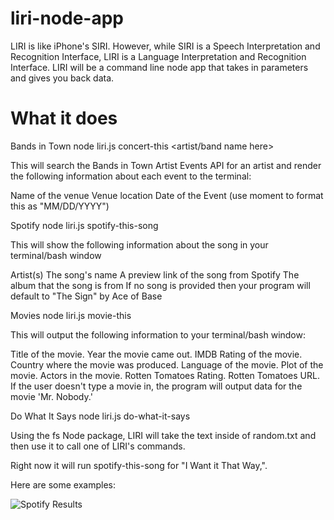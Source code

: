 # liri-node-app
LIRI is like iPhone's SIRI. However, while SIRI is a Speech Interpretation and Recognition Interface, LIRI is a Language Interpretation and Recognition Interface. LIRI will be a command line node app that takes in parameters and gives you back data.

# What it does
Bands in Town
node liri.js concert-this <artist/band name here>

This will search the Bands in Town Artist Events API for an artist and render the following information about each event to the terminal:

Name of the venue
Venue location
Date of the Event (use moment to format this as "MM/DD/YYYY")

Spotify
node liri.js spotify-this-song <insert song title>

This will show the following information about the song in your terminal/bash window

Artist(s)
The song's name
A preview link of the song from Spotify
The album that the song is from
If no song is provided then your program will default to "The Sign" by Ace of Base

Movies
node liri.js movie-this <insert movie title>

This will output the following information to your terminal/bash window:

Title of the movie.
Year the movie came out.
IMDB Rating of the movie.
Country where the movie was produced.
Language of the movie.
Plot of the movie.
Actors in the movie.
Rotten Tomatoes Rating.
Rotten Tomatoes URL.
If the user doesn't type a movie in, the program will output data for the movie 'Mr. Nobody.'

Do What It Says
node liri.js do-what-it-says

Using the fs Node package, LIRI will take the text inside of random.txt and then use it to call one of LIRI's commands.

Right now it will run spotify-this-song for "I Want it That Way,".

Here are some examples:

![Spotify Results](https://github.com/losandluca/liri-node-app/images/SpotifyCommand.PNG)
      
